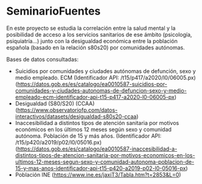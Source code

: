 # SeminarioFuentes

En este proyecto se estudia la correlación entre la salud mental y la posibilidad de acceso a los servicios sanitarios de ese ámbito (psicología, psiquiatría...) junto con la desigualdad económica entre la población española (basado en la relación s80s20) por comunidades autónomas. 

Bases de datos consultadas:
* Suicidios por comunidades y ciudades autónomas de defunción, sexo y medio empleado. ECM (Identificador API: /t15/p417/a2020/l0/06005.px) (https://datos.gob.es/es/catalogo/ea0010587-suicidios-por-comunidades-y-ciudades-autonomas-de-defuncion-sexo-y-medio-empleado-ecm-identificador-api-t15-p417-a2020-l0-06005-px)
* Desigualdad (S80/S20) (CCAA) (https://www.observatoriofp.com/datos-interactivos/datasets/desigualdad-s80s20-ccaa)
* Inaccesibilidad a distintos tipos de atención sanitaria por motivos económicos en los últimos 12 meses según sexo y comunidad autónoma. Población de 15 y más años. (Identificador API: /t15/p420/a2019/p02/l0/05016.px) (https://datos.gob.es/es/catalogo/ea0010587-inaccesibilidad-a-distintos-tipos-de-atencion-sanitaria-por-motivos-economicos-en-los-ultimos-12-meses-segun-sexo-y-comunidad-autonoma-poblacion-de-15-y-mas-anos-identificador-api-t15-p420-a2019-p02-l0-05016-px)
* Población INE (https://www.ine.es/jaxiT3/Tabla.htm?t=2853&L=0)
